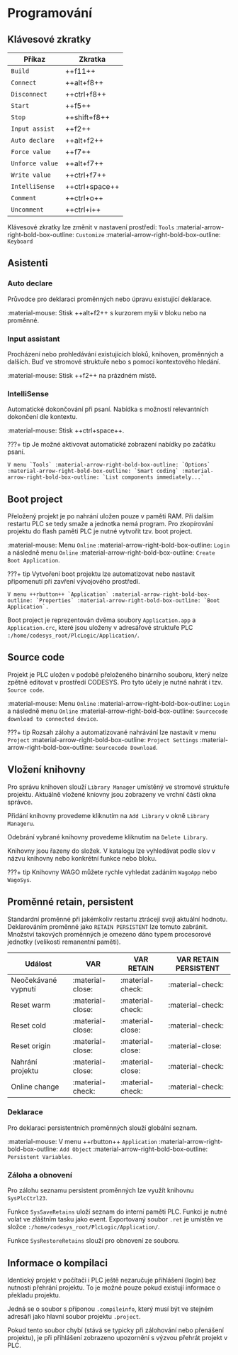 # Programování
## Klávesové zkratky
| Příkaz      | Zkratka                          |
| ----------- | ------------------------------------ |
| `Build`       |   ++f11++  |
| `Connect`     |  ++alt+f8++ |
| `Disconnect`  |   ++ctrl+f8++ |
| `Start`  |   ++f5++ |
| `Stop`  |   ++shift+f8++ |
| `Input assist`  |   ++f2++ |
| `Auto declare`  |   ++alt+f2++ |
| `Force value`  |   ++f7++ |
| `Unforce value`  |   ++alt+f7++ |
| `Write value`  |   ++ctrl+f7++ |
| `IntelliSense`  |   ++ctrl+space++ |
| `Comment`  |   ++ctrl+o++ |
| `Uncomment`  |   ++ctrl+i++ |

Klávesové zkratky lze změnit v nastavení prostředí: `Tools` :material-arrow-right-bold-box-outline: `Customize` :material-arrow-right-bold-box-outline: `Keyboard`

## Asistenti
### Auto declare
Průvodce pro deklaraci proměnných nebo úpravu existující deklarace.

:material-mouse: Stisk ++alt+f2++ s kurzorem myši v bloku nebo na proměnné.

### Input assistant
Procházení nebo prohledávání existujících bloků, knihoven, proměnných a dalších. Buď ve stromové struktuře nebo s pomocí kontextového hledání.

:material-mouse: Stisk ++f2++ na prázdném místě.

### IntelliSense

Automatické dokončování při psaní. Nabídka s možností relevantních dokončení dle kontextu.

:material-mouse: Stisk ++ctrl+space++.

???+ tip
    Je možné aktivovat automatické zobrazení nabídky po začátku psaní. 

    V menu `Tools` :material-arrow-right-bold-box-outline: `Options` :material-arrow-right-bold-box-outline: `Smart coding` :material-arrow-right-bold-box-outline: `List components immediately...`


## Boot project

Přeložený projekt je po nahrání uložen pouze v paměti RAM. Při dalším restartu PLC se tedy smaže a jednotka nemá program. Pro zkopírování projektu do flash paměti PLC je nutné vytvořit tzv. boot project.

:material-mouse: Menu `Online` :material-arrow-right-bold-box-outline: `Login` a následně menu `Online` :material-arrow-right-bold-box-outline: `Create Boot Application`.

???+ tip
    Vytvoření boot projektu lze automatizovat nebo nastavit připomenutí při zavření vývojového prostředí. 

    V menu ++rbutton++ `Application` :material-arrow-right-bold-box-outline: `Properties` :material-arrow-right-bold-box-outline: `Boot Application`.

Boot project je reprezentován dvěma soubory `Application.app` a `Application.crc`, které jsou uloženy v adresářové struktuře PLC `:/home/codesys_root/PlcLogic/Application/`.

## Source code

Projekt je PLC uložen v podobě přeloženého binárního souboru, který nelze zpětně editovat v prostředí CODESYS. Pro tyto účely je nutné nahrát i tzv. `Source code`.  

:material-mouse: Menu `Online` :material-arrow-right-bold-box-outline: `Login` a následně menu `Online` :material-arrow-right-bold-box-outline: `Sourcecode download to connected device`.

???+ tip
    Rozsah zálohy a automatizované nahrávání lze nastavit v menu `Project` :material-arrow-right-bold-box-outline: `Project Settings` :material-arrow-right-bold-box-outline: `Sourcecode Download`.

## Vložení knihovny

Pro správu knihoven slouží `Library Manager` umístěný ve stromové struktuře projektu. Aktuálně vložené kniovny jsou zobrazeny ve vrchní části okna správce. 

Přidání knihovny provedeme kliknutím na `Add Library` v okně `Library Manageru`.

Odebrání vybrané knihovny provedeme kliknutím na `Delete Library`.

Knihovny jsou řazeny do složek. V katalogu lze vyhledávat podle slov v názvu knihovny nebo konkrétní funkce nebo bloku.

???+ tip
    Knihovny WAGO můžete rychle vyhledat zadáním `WagoApp` nebo `WagoSys`.



## Proměnné retain, persistent

Standardní proměnné při jakémkoliv restartu ztrácejí svoji aktuální hodnotu. Deklarováním proměnné jako `RETAIN PERSISTENT` lze tomuto zabránit. Množství takových proměnných je omezeno dáno typem procesorové jednotky (velikosti remanentní paměti).

| Událost               | VAR       	   | VAR RETAIN       | VAR RETAIN PERSISTENT |
| -----------           | ---------------- | ---------------- | ---------------- |
| Neočekávané vypnutí   | :material-close: | :material-check: | :material-check: |
| Reset warm            | :material-close: | :material-check: | :material-check: |
| Reset cold            | :material-close: | :material-close: | :material-check: |
| Reset origin          | :material-close: | :material-close: | :material-close: |
| Nahrání projektu      | :material-close: | :material-close: | :material-check: |
| Online change         | :material-check: | :material-check: | :material-check: |

### Deklarace
Pro deklaraci persistentních proměnných slouží globální seznam. 

:material-mouse: V menu ++rbutton++ `Application` :material-arrow-right-bold-box-outline: `Add Object` :material-arrow-right-bold-box-outline: `Persistent Variables`.

### Záloha a obnovení

Pro zálohu seznamu persistent proměnných lze využít knihovnu `SysPlcCtrl23`.

Funkce `SysSaveRetains` uloží seznam do interní paměti PLC. Funkci je nutné volat ve zláštním tasku jako event. Exportovaný soubor `.ret` je umístěn ve složce `:/home/codesys_root/PlcLogic/Application/`.

Funkce `SysRestoreRetains` slouží pro obnovení ze souboru.

## Informace o kompilaci

Identický projekt v počítači i PLC ještě nezaručuje přihlášení (login) bez nutnosti přehrání projektu. To je možné pouze pokud existují informace o překladu projektu. 

Jedná se o soubor s příponou `.compileinfo`, který musí být ve stejném adresáři jako hlavní soubor projektu `.project`. 

Pokud tento soubor chybí (stává se typicky při zálohování nebo přenášení projektu), je při přihlášení zobrazeno upozornění s výzvou přehrát projekt v PLC. 